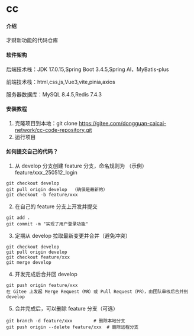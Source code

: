 # cc

#### 介绍
才财新功能的代码仓库

#### 软件架构
后端技术栈：JDK 17.0.15,Spring Boot 3.4.5,Spring AI，MyBatis-plus

前端技术栈：html,css,js,Vue3,vite,pinia,axios

服务器数据库：MySQL 8.4.5,Redis 7.4.3


#### 安装教程

1.  克隆项目到本地：git clone https://gitee.com/dongguan-caicai-network/cc-code-repository.git
2.  运行项目


#### 如何提交自己的代码？

1.  从 develop 分支创建 feature 分支，命名规则为 （示例）feature/xxx_250512_login

```
git checkout develop
git pull origin develop  （确保是最新的）
git checkout -b feature/xxx
```

2.  在自己的 feature 分支上开发并提交

```
git add .
git commit -m "实现了用户登录功能"
```

3.  定期从 develop 拉取最新变更并合并（避免冲突）

```
git checkout develop
git pull origin develop
git checkout feature/xxx
git merge develop
```

4.  开发完成后合并回 develop

```
git push origin feature/xxx
在 Gitee 上发起 Merge Request（MR）或 Pull Request（PR），由团队审核后合并到 develop
```

5.  合并完成后，可以删除 feature 分支（可选）

```
git branch -d feature/xxx        # 删除本地分支
git push origin --delete feature/xxx  # 删除远程分支
```